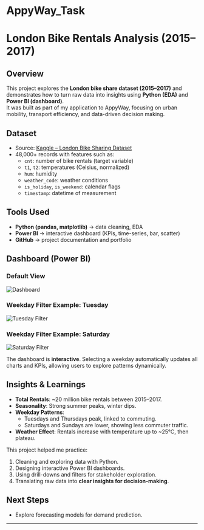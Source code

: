 # AppyWay_Task
# London Bike Rentals Analysis (2015–2017)

## Overview
This project explores the **London bike share dataset (2015–2017)** and demonstrates how to turn raw data into insights using **Python (EDA)** and **Power BI (dashboard)**.  
It was built as part of my application to AppyWay, focusing on urban mobility, transport efficiency, and data-driven decision making.

## Dataset
- Source: [Kaggle – London Bike Sharing Dataset](https://www.kaggle.com/datasets/hmavrodiev/london-bike-sharing-dataset)  
- 48,000+ records with features such as:
  - `cnt`: number of bike rentals (target variable)
  - `t1`, `t2`: temperatures (Celsius, normalized)
  - `hum`: humidity
  - `weather_code`: weather conditions
  - `is_holiday`, `is_weekend`: calendar flags
  - `timestamp`: datetime of measurement

## Tools Used
- **Python (pandas, matplotlib)** → data cleaning, EDA
- **Power BI** → interactive dashboard (KPIs, time-series, bar, scatter)
- **GitHub** → project documentation and portfolio

## Dashboard (Power BI)

### Default View
![Dashboard](screenshots/dashboard.png)

### Weekday Filter Example: Tuesday
![Tuesday Filter](screenshots/dashboard_tuesday.png)

### Weekday Filter Example: Saturday
![Saturday Filter](screenshots/dashboard_saturday.png)

The dashboard is **interactive**. Selecting a weekday automatically updates all charts and KPIs, allowing users to explore patterns dynamically.

## Insights & Learnings
- **Total Rentals**: ~20 million bike rentals between 2015–2017.  
- **Seasonality**: Strong summer peaks, winter dips.  
- **Weekday Patterns**:  
  - Tuesdays and Thursdays peak, linked to commuting.  
  - Saturdays and Sundays are lower, showing less commuter traffic.  
- **Weather Effect**: Rentals increase with temperature up to ~25°C, then plateau.

This project helped me practice:
1. Cleaning and exploring data with Python.  
2. Designing interactive Power BI dashboards.  
3. Using drill-downs and filters for stakeholder exploration.  
4. Translating raw data into **clear insights for decision-making**.

## Next Steps
- Explore forecasting models for demand prediction.  

---
